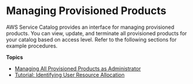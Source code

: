 # Managing Provisioned Products<a name="provisioned-products"></a>

AWS Service Catalog provides an interface for managing provisioned products\. You can view, update, and terminate all provisioned products for your catalog based on access level\. Refer to the following sections for example procedures\.

**Topics**
+ [Managing All Provisioned Products as Administrator](provisioned-products-admin.md)
+ [Tutorial: Identifying User Resource Allocation](provisioned-products-tutorial.md)